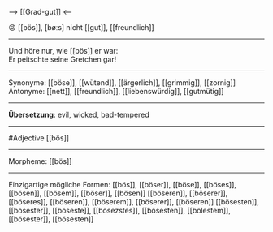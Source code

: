 --> [[Grad-gut]] <--

😡 [[bös]], [bøːs]
nicht [[gut]], [[freundlich]] 

---
Und höre nur, wie [[bös]] er war:  
Er peitschte seine Gretchen gar!

---
Synonyme: [[böse]], [[wütend]], [[ärgerlich]], [[grimmig]], [[zornig]]
Antonyme: [[nett]], [[freundlich]], [[liebenswürdig]], [[gutmütig]]

---
**Übersetzung**:
evil, wicked, bad-tempered

---
#Adjective [[bös]]

---
Morpheme:
[[bös]]

---

Einzigartige mögliche Formen: 
[[bös]], [[böser]], [[böse]], [[böses]], [[bösen]], [[bösem]], [[böser]], [[bösen]]
[[böseren]], [[böserer]], [[böseres]], [[böseren]], [[böserem]], [[böserer]], [[böseren]]
[[bösesten]], [[bösester]], [[böseste]], [[bösezstes]], [[bösesten]], [[bölestem]], [[bösester]], [[bösesten]]